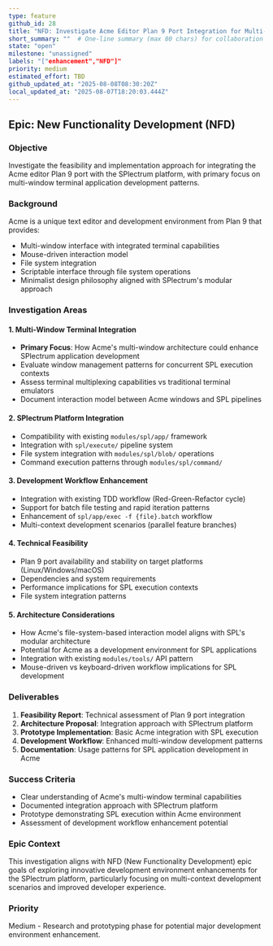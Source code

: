 ```yaml
---
type: feature
github_id: 28
title: "NFD: Investigate Acme Editor Plan 9 Port Integration for Multi-Window Terminal Development"
short_summary: ""  # One-line summary (max 80 chars) for collaboration lists
state: "open"
milestone: "unassigned"
labels: "["enhancement","NFD"]"
priority: medium
estimated_effort: TBD
github_updated_at: "2025-08-08T08:30:20Z"
local_updated_at: "2025-08-07T18:20:03.444Z"
---
```


## Epic: New Functionality Development (NFD)

### Objective
Investigate the feasibility and implementation approach for integrating the Acme editor Plan 9 port with the SPlectrum platform, with primary focus on multi-window terminal application development patterns.

### Background
Acme is a unique text editor and development environment from Plan 9 that provides:
- Multi-window interface with integrated terminal capabilities
- Mouse-driven interaction model
- File system integration
- Scriptable interface through file system operations
- Minimalist design philosophy aligned with SPlectrum's modular approach

### Investigation Areas

#### 1. Multi-Window Terminal Integration
- **Primary Focus**: How Acme's multi-window architecture could enhance SPlectrum application development
- Evaluate window management patterns for concurrent SPL execution contexts
- Assess terminal multiplexing capabilities vs traditional terminal emulators
- Document interaction model between Acme windows and SPL pipelines

#### 2. SPlectrum Platform Integration
- Compatibility with existing `modules/spl/app/` framework
- Integration with `spl/execute/` pipeline system
- File system integration with `modules/spl/blob/` operations
- Command execution patterns through `modules/spl/command/`

#### 3. Development Workflow Enhancement
- Integration with existing TDD workflow (Red-Green-Refactor cycle)
- Support for batch file testing and rapid iteration patterns
- Enhancement of `spl/app/exec -f {file}.batch` workflow
- Multi-context development scenarios (parallel feature branches)

#### 4. Technical Feasibility
- Plan 9 port availability and stability on target platforms (Linux/Windows/macOS)
- Dependencies and system requirements
- Performance implications for SPL execution contexts
- File system integration patterns

#### 5. Architecture Considerations
- How Acme's file-system-based interaction model aligns with SPL's modular architecture
- Potential for Acme as a development environment for SPL applications
- Integration with existing `modules/tools/` API pattern
- Mouse-driven vs keyboard-driven workflow implications for SPL development

### Deliverables
1. **Feasibility Report**: Technical assessment of Plan 9 port integration
2. **Architecture Proposal**: Integration approach with SPlectrum platform
3. **Prototype Implementation**: Basic Acme integration with SPL execution
4. **Development Workflow**: Enhanced multi-window development patterns
5. **Documentation**: Usage patterns for SPL application development in Acme

### Success Criteria
- Clear understanding of Acme's multi-window terminal capabilities
- Documented integration approach with SPlectrum platform
- Prototype demonstrating SPL execution within Acme environment
- Assessment of development workflow enhancement potential

### Epic Context
This investigation aligns with NFD (New Functionality Development) epic goals of exploring innovative development environment enhancements for the SPlectrum platform, particularly focusing on multi-context development scenarios and improved developer experience.

### Priority
Medium - Research and prototyping phase for potential major development environment enhancement.
